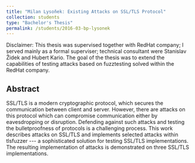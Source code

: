 ```yaml
---
title: "Milan Lysoňek: Existing Attacks on SSL/TLS Protocol"
collection: students
type: "Bachelor's Thesis"
permalink: /students/2016-03-bp-lysonek
---
```


Disclaimer: This thesis was supervised together with RedHat company; I served mainly as a formal superviser;
technical consultant were Stanislav Židek and Hubert Kario. The goal of the thesis was to extend the capabilities of
testing attacks based on fuzztesting solved within the RedHat company.

## Abstract

SSL/TLS is a modern cryptographic protocol, which secures the communication between client and server. However, there are attacks on this protocol which can compromise communication either by eavesdropping or disruption. Defending against such attacks and testing the bulletproofness of protocols is a challenging process. This work describes attacks on SSL/TLS and implements selected attacks within tlsfuzzer --- a sophisticated solution for testing SSL/TLS implementations. The resulting implementation of attacks is demonstrated on three SSL/TLS implementations.

